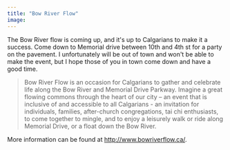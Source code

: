 ```yaml
---
title: "Bow River Flow"
image:
---
```

<p>The Bow River flow is coming up, and it's up to Calgarians to make it a success. Come down to Memorial drive between 10th and 4th st for a party on the pavement. I unfortunately will be out of town and won't be able to make the event, but I hope those of you in town come down and have a good time.</p><!-- pagebreak -->
<blockquote>Bow River Flow is an occasion for Calgarians to gather and celebrate life along the Bow River and Memorial Drive Parkway. Imagine a great flowing commons through the heart of our city &ndash; an event that is inclusive of and accessible to all Calgarians - an invitation for individuals, families, after-church congregations, tai chi enthusiasts, to come together to mingle, and to enjoy a leisurely walk or ride along Memorial Drive, or a float down the Bow River.</blockquote>
<p>More information can be found at <a href="http://www.bowriverflow.ca/">http://www.bowriverflow.ca/</a>.</p>